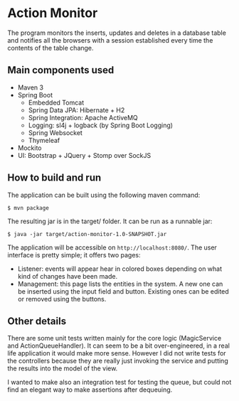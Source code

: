 Action Monitor
==============

The program monitors the inserts, updates and deletes in a database table and notifies all the browsers with a session
established every time the contents of the table change.

Main components used
--------------------

* Maven 3
* Spring Boot
  * Embedded Tomcat
  * Spring Data JPA: Hibernate + H2
  * Spring Integration: Apache ActiveMQ
  * Logging: sl4j + logback (by Spring Boot Logging)
  * Spring Websocket
  * Thymeleaf
* Mockito
* UI: Bootstrap + JQuery + Stomp over SockJS

How to build and run
--------------------

The application can be built using the following maven command:

```
$ mvn package
```

The resulting jar is in the target/ folder. It can be run as a runnable jar:

```
$ java -jar target/action-monitor-1.0-SNAPSHOT.jar
```

The application will be accessible on `http://localhost:8080/`. The user interface is pretty simple; it offers two pages:
* Listener: events will appear hear in colored boxes depending on what kind of changes have been made.
* Management: this page lists the entities in the system. A new one can be inserted using the input field and button.
  Existing ones can be edited or removed using the buttons.

Other details
-------------

There are some unit tests written mainly for the core logic (MagicService and ActionQueueHandler).
It can seem to be a bit over-engineered, in a real life application it would make more sense. However I did not
write tests for the controllers because they are really just invoking the service and putting the results into
the model of the view.

I wanted to make also an integration test for testing the queue, but could not find an elegant way to make assertions
after dequeuing.
